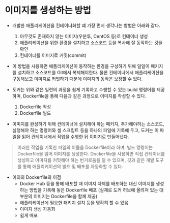 # 이미지를 생성하는 방법
- 개발한 애플리케이션을 컨테이너화할 떄 가장 먼저 생각나는 방법은 아래와 같다.

    1. 아무것도 존재하지 않는 이미지(우분투, CentOS 등)로 컨테이너 생성
    2. 애플리케이션을 위한 환경을 설치하고 소스코드 등을 복사해 잘 동작하는 것을 확인
    3. 컨테이너를 이미지로 커밋(commit)

- 이 방법을 사용하면 애플리케이션이 동작하는 환경을 구성하기 위해 일일이 패키지를 설치하고 소스코드를 Git에서 복제해야한다. 물론 컨테이너에서 애플리케이션을 구동해보고 이미지로 커밋하기 때문에 이미지의 동작은 보장할 수 있다.

- 도커는 위와 같은 일련의 과정을 쉽게 기록하고 수행할 수 있는 build 명령어를 제공하며, Dockerfile을 통해 다음과 같은 과정으로 이미지를 작성할 수 있다.
    1. Dockerfile 작성
    2. Dockerfile 빌드
- 이미지를 완성하기 위해 컨테이너에 설치해야 하는 패키지, 추가해야하는 소스코드, 실행해야 하는 명령어와 셀 스크립트 등을 하나의 파일에 기록해 두고, 도커는 이 파일을 읽어 컨테이너에서 작업을 수행한 뒤 이미지로 만들어낸다.

> 이러한 작업을 기록한 파일의 이름을 Dockerfile이라 하며, 빌드 명령어는 Dockerfile을 읽어 이미지를 생성한다. Dockerfile을 사용하면 직접 컨테이너를 생성하고 이미지를 커밋해야 하는 번거로움을 덜 수 있으며, 깃과 같은 개발 도구를 통해 애플리케이션의 빌드 및 배포를 자동화할 수 있다.

- 이외의 Dockerfile의 이점
    - Docker Hub 등을 통해 배포할 때 이미지 자체를 배포하는 대신 이미지를 생성하는 방법을 기록해 놓은 Dockerfile 배포 (실제로 도커 허브에 올려져 있는 대부분의 이미지는 Dockerfile을 함께 제공)
    - 애플리케이션에 필요한 패키지 설치 등을 명확히 할 수 있음
    - 이미지 생성 자동화
    - 쉽게 배포